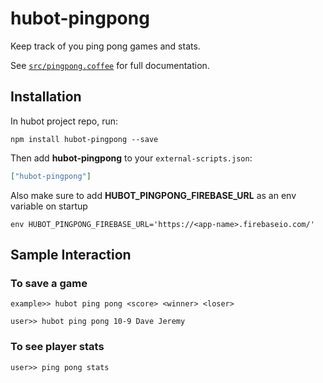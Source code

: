 # hubot-pingpong

Keep track of you ping pong games and stats.

See [`src/pingpong.coffee`](src/pingpong.coffee) for full documentation.

## Installation

In hubot project repo, run:

`npm install hubot-pingpong --save`

Then add **hubot-pingpong** to your `external-scripts.json`:

```json
["hubot-pingpong"]
```
Also make sure to add **HUBOT_PINGPONG_FIREBASE_URL** as an env variable on startup
```
env HUBOT_PINGPONG_FIREBASE_URL='https://<app-name>.firebaseio.com/'
```
## Sample Interaction

### To save a game
```
example>> hubot ping pong <score> <winner> <loser> 

user>> hubot ping pong 10-9 Dave Jeremy
```

### To see player stats
```
user>> ping pong stats
```
